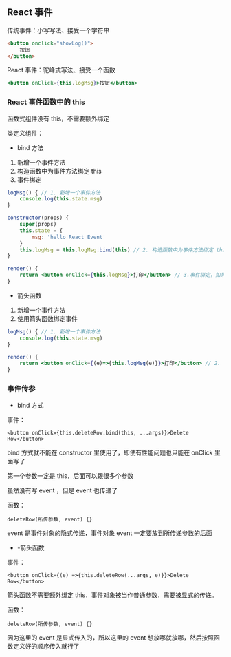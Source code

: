 ## React 事件

传统事件：小写写法、接受一个字符串

```html
<button onclick="showLog()">
    按钮
</button>
```

React 事件：驼峰式写法、接受一个函数

```jsx
<button onClick={this.logMsg}>按钮</button>
```

### React 事件函数中的 this

函数式组件没有 this，不需要额外绑定

类定义组件：

- bind 方法

1. 新增一个事件方法
2. 构造函数中为事件方法绑定 this
3. 事件绑定

```jsx
logMsg() { // 1. 新增一个事件方法
    console.log(this.state.msg)
}

constructor(props) {
    super(props)
    this.state = {
        msg: 'hello React Event'
    }
    this.logMsg = this.logMsg.bind(this) // 2. 构造函数中为事件方法绑定 this
}

render() {
    return <button onClick={this.logMsg}>打印</button> // 3.事件绑定，如果没有在 constructor 里用 bind 方法的话，这里的 this.logMsg 就要写成 this.logMsg.bind(this, ...args),logMsg 也要一并修改，但这样写貌似有性能问题
}
```

- 箭头函数

1. 新增一个事件方法
2. 使用箭头函数绑定事件

```jsx
logMsg() { // 1. 新增一个事件方法
    console.log(this.state.msg)
}

render() {
    return <button onClick={(e)=>{this.logMsg(e)}}>打印</button> // 2. 使用箭头函数绑定事件
}
```

### 事件传参

- bind 方式

事件：

`<button onClick={this.deleteRow.bind(this, ...args)}>Delete Row</button>`

bind 方式就不能在 constructor 里使用了，即使有性能问题也只能在 onClick 里面写了

第一个参数一定是 this，后面可以跟很多个参数

虽然没有写 event ，但是 event 也传递了

函数：

`deleteRow(所传参数, event) {}`

event 是事件对象的隐式传递，事件对象 event 一定要放到所传递参数的后面

- -箭头函数

事件：

`<button onClick={(e) =>{this.deleteRow(...args, e)}}>Delete Row</button>`

箭头函数不需要额外绑定 this，事件对象被当作普通参数，需要被显式的传递。

函数：

`deleteRow(所传参数, event) {}`

因为这里的 event 是显式传入的，所以这里的 event 想放哪就放哪，然后按照函数定义好的顺序传入就行了